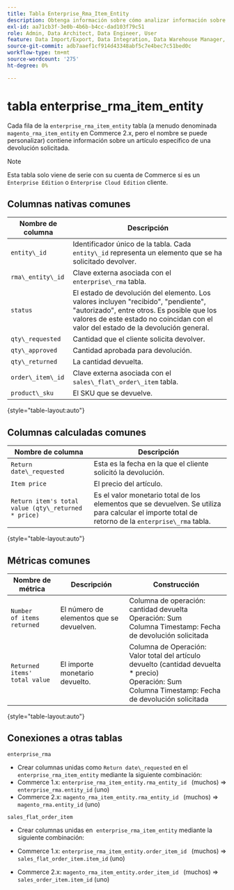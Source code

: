 ```yaml
---
title: Tabla Enterprise_Rma_Item_Entity
description: Obtenga información sobre cómo analizar información sobre un elemento específico de una devolución solicitada.
exl-id: aa71cb3f-3e0b-4b6b-b4cc-dad103f79c51
role: Admin, Data Architect, Data Engineer, User
feature: Data Import/Export, Data Integration, Data Warehouse Manager, Commerce Tables
source-git-commit: adb7aaef1cf914d43348abf5c7e4bec7c51bed0c
workflow-type: tm+mt
source-wordcount: '275'
ht-degree: 0%

---
```


# tabla enterprise_rma_item_entity

Cada fila de la `enterprise_rma_item_entity` tabla (a menudo denominada `magento_rma_item_entity` en Commerce 2.x, pero el nombre se puede personalizar) contiene información sobre un artículo específico de una devolución solicitada.

>[!NOTE]
>
>Esta tabla solo viene de serie con su cuenta de Commerce si es un `Enterprise Edition` o `Enterprise Cloud Edition` cliente.

## Columnas nativas comunes

| **Nombre de columna** | **Descripción** |
|---|---|
| `entity\_id` | Identificador único de la tabla. Cada `entity\_id` representa un elemento que se ha solicitado devolver. |
| `rma\_entity\_id` | Clave externa asociada con el `enterprise\_rma` tabla. |
| `status` | El estado de devolución del elemento. Los valores incluyen &quot;recibido&quot;, &quot;pendiente&quot;, &quot;autorizado&quot;, entre otros. Es posible que los valores de este estado no coincidan con el valor del estado de la devolución general. |
| `qty\_requested` | Cantidad que el cliente solicita devolver. |
| `qty\_approved` | Cantidad aprobada para devolución. |
| `qty\_returned` | La cantidad devuelta. |
| `order\_item\_id` | Clave externa asociada con el `sales\_flat\_order\_item` tabla. |
| `product\_sku` | El SKU que se devuelve. |

{style="table-layout:auto"}

## Columnas calculadas comunes

| **Nombre de columna** | **Descripción** |
|---|---|
| `Return date\_requested` | Esta es la fecha en la que el cliente solicitó la devolución. |
| `Item price` | El precio del artículo. |
| `Return item's total value (qty\_returned * price)` | Es el valor monetario total de los elementos que se devuelven. Se utiliza para calcular el importe total de retorno de la `enterprise\_rma` tabla. |

{style="table-layout:auto"}

## Métricas comunes

| **Nombre de métrica** | **Descripción** | **Construcción** |
|---|---|---|
| `Number of items returned` | El número de elementos que se devuelven. | Columna de operación: cantidad devuelta<br>Operación: Sum<br>Columna Timestamp: Fecha de devolución solicitada |
| `Returned items' total value` | El importe monetario devuelto. | Columna de Operación: Valor total del artículo devuelto (cantidad devuelta * precio)<br>Operación: Sum<br>Columna Timestamp: Fecha de devolución solicitada |

{style="table-layout:auto"}

## Conexiones a otras tablas

`enterprise_rma`

* Crear columnas unidas como `Return date\_requested` en el `enterprise_rma_item_entity` mediante la siguiente combinación:
* Commerce 1.x: `enterprise_rma_item_entity.rma_entity_id ` (muchos) => `enterprise_rma.entity_id` (uno)
* Commerce 2.x: `magento_rma_item_entity.rma_entity_id ` (muchos) => `magento_rma.entity_id` (uno)

`sales_flat_order_item`

* Crear columnas unidas en  `enterprise_rma_item_entity` mediante la siguiente combinación:

* Commerce 1.x: `enterprise_rma_item_entity.order_item_id ` (muchos) => `sales_flat_order_item.item_id` (uno)
* Commerce 2.x: `magento_rma_item_entity.order_item_id ` (muchos) => `sales_order_item.item_id` (uno)
